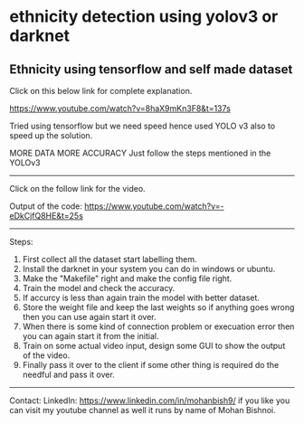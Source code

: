 # ethnicity detection using yolov3 or darknet
Ethnicity using tensorflow and self made dataset
-------------------------------------------------------------------------------------------------------------------------
Click on this below link for complete explanation.

https://www.youtube.com/watch?v=8haX9mKn3F8&t=137s

Tried using tensorflow but we need speed hence used YOLO v3 also to speed up the solution.

MORE DATA MORE ACCURACY
Just follow the steps mentioned in the YOLOv3

------------------------------------------------------------------------------------------------------------------------
 
Click on the follow link for the video.

Output of the code:
https://www.youtube.com/watch?v=-eDkCjfQ8HE&t=25s

-------------------------------------------------------------------------------------------------------------------------
Steps:
1. First collect all the dataset start labelling them. 
2. Install the darknet in your system you can do in windows or ubuntu.
3. Make the "Makefile" right and make the config file right.
4. Train the model and check the accuracy.
5. If accurcy is less than again train the model with better dataset.
6. Store the weight file and keep the last weights so if anything goes wrong then you can use again start it over.
7. When there is some kind of connection problem or execuation error then you can again start it from the initial.
8. Train on some actual video input, design some GUI to show the output of the video.
9. Finally pass it over to the client if some other thing is required do the needful and pass it over.


---------------------------------------------------------------------------------------------------------------------------

Contact:
LinkedIn: https://www.linkedin.com/in/mohanbish9/
if you like you can visit my youtube channel as well it runs by name of Mohan Bishnoi.










